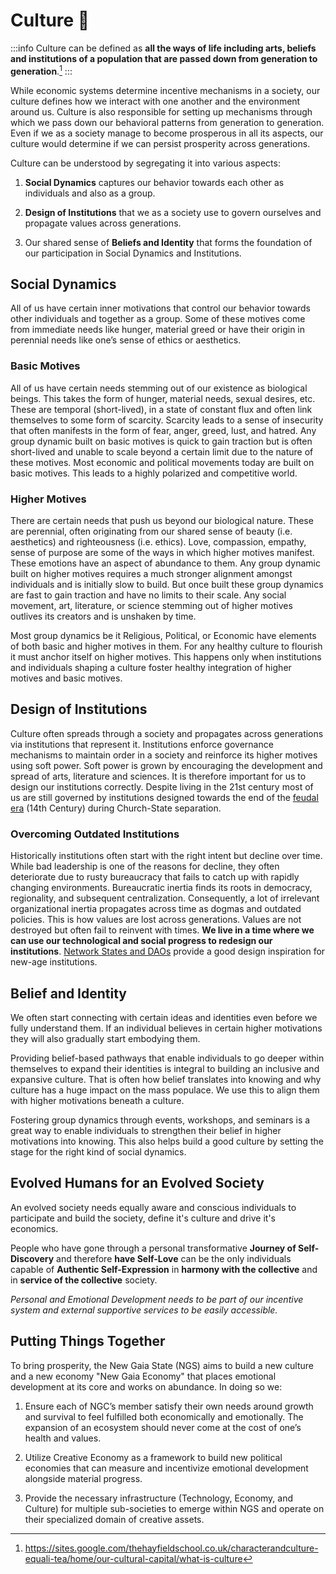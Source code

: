 # Culture 🕌

:::info
Culture can be defined as **all the ways of life including arts, beliefs and
institutions of a population that are passed down from generation to
generation**.[^1]
:::

While economic systems determine incentive mechanisms in a society, our
culture defines how we interact with one another and the environment around
us. Culture is also responsible for setting up mechanisms through which we
pass down our behavioral patterns from generation to generation. Even if we as
a society manage to become prosperous in all its aspects, our culture would
determine if we can persist prosperity across generations.

Culture can be understood by segregating it into various aspects:

1. **Social Dynamics** captures our behavior towards each other as individuals
and also as a group.

2. **Design of Institutions** that we as a society use to govern ourselves and
propagate values across generations.

3. Our shared sense of **Beliefs and Identity** that forms the foundation of
our participation in Social Dynamics and Institutions.

## Social Dynamics

All of us have certain inner motivations that control our behavior towards
other individuals and together as a group. Some of these motives come from
immediate needs like hunger, material greed or have their origin in perennial
needs like one’s sense of ethics or aesthetics.

### Basic Motives

All of us have certain needs stemming out of our existence as biological
beings. This takes the form of hunger, material needs, sexual desires, etc.
These are temporal (short-lived), in a state of constant flux and often link
themselves to some form of scarcity. Scarcity leads to a sense of insecurity
that often manifests in the form of fear, anger, greed, lust, and hatred. Any
group dynamic built on basic motives is quick to gain traction but is often
short-lived and unable to scale beyond a certain limit due to the nature
of these motives. Most economic and political movements today are built on
basic motives. This leads to a highly polarized and competitive world.

### Higher Motives

There are certain needs that push us beyond our biological nature. These are
perennial, often originating from our shared sense of beauty (i.e. aesthetics)
and righteousness (i.e. ethics). Love, compassion, empathy, sense of purpose
are some of the ways in which higher motives manifest. These emotions have an
aspect of abundance to them. Any group dynamic built on higher motives
requires a much stronger alignment amongst individuals and is initially slow
to build. But once built these group dynamics are fast to gain traction and
have no limits to their scale. Any social movement, art, literature, or
science stemming out of higher motives outlives its creators and is unshaken
by time.

Most group dynamics be it Religious, Political, or Economic have elements of
both basic and higher motives in them. For any healthy culture to flourish it
must anchor itself on higher motives. This happens only when institutions
and individuals shaping a culture foster healthy integration of higher
motives and basic motives.

## Design of Institutions

Culture often spreads through a society and propagates across generations via
institutions that represent it. Institutions enforce governance mechanisms to
maintain order in a society and reinforce its higher motives using soft
power. Soft power is grown by encouraging the development and spread of arts,
literature and sciences. It is therefore important for us to design our
institutions correctly. Despite living in the 21st century most of us are
still governed by institutions designed towards the end of the [feudal era][1]
(14th Century) during Church-State separation.

### Overcoming Outdated Institutions

Historically institutions often start with the right intent but decline over
time. While bad leadership is one of the reasons for decline, they often
deteriorate due to rusty bureaucracy that fails to catch up with rapidly
changing environments. Bureaucratic inertia finds its roots in democracy,
regionality, and subsequent centralization. Consequently, a lot of irrelevant
organizational inertia propagates across time as dogmas and outdated policies.
This is how values are lost across generations. Values are not destroyed but
often fail to reinvent with times. **We live in a time where we can use our technological and
social progress to redesign our institutions**. [Network States and
DAOs](/vision/network-states) provide a good design inspiration for new-age
institutions.

## Belief and Identity

We often start connecting with certain ideas and identities even before we
fully understand them. If an individual believes in certain higher
motivations they will also gradually start embodying them.

Providing belief-based pathways that enable individuals to go deeper within themselves
to expand their identities is integral to building an inclusive and expansive
culture. That is often how belief translates into knowing and why culture has
a huge impact on the mass populace.
We use this to align them with higher motivations beneath a culture.

Fostering group dynamics through events, workshops, and seminars is a great
way to enable individuals to strengthen their belief in higher motivations
into knowing. This also helps build a good culture by setting the stage for
the right kind of social dynamics.

## Evolved Humans for an Evolved Society

An evolved society needs equally aware and conscious individuals to
participate and build the society, define it's culture and drive it's economics.

People who have gone through a personal transformative **Journey of
Self-Discovery** and therefore **have Self-Love** can be the only individuals capable of
**Authentic Self-Expression** in **harmony with the collective** and in **service of the
collective** society.

*Personal and Emotional Development needs to be part of our incentive system
and external supportive services to be easily accessible.*

## Putting Things Together

To bring prosperity, the New Gaia State (NGS) aims to build a new culture and
a new economy "New Gaia Economy" that places emotional development at its core
and works on abundance. In doing so we:

1. Ensure each of NGC’s member satisfy their own needs around growth and
   survival to feel fulfilled both economically and emotionally. The expansion
of an ecosystem should never come at the cost of one’s health and values.

1. Utilize Creative Economy as a framework to build new political economies
   that can measure and incentivize emotional development alongside material
progress.

1. Provide the necessary infrastructure (Technology, Economy, and Culture) for
   multiple sub-societies to emerge within NGS and operate on their
specialized domain of creative assets.

[^1]: https://sites.google.com/thehayfieldschool.co.uk/characterandculture-equali-tea/home/our-cultural-capital/what-is-culture

[1]: https://courses.lumenlearning.com/atd-herkimer-westerncivilization/chapter/feudalism/#:~:text=Feudalism%20was%20a%20set%20of,exchange%20for%20service%20or%20labour
